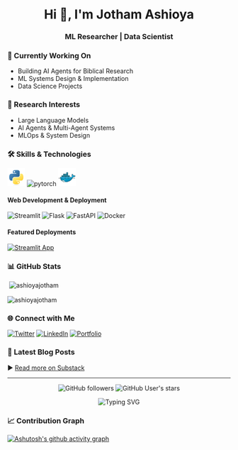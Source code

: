 <h1 align="center">Hi 👋, I'm Jotham Ashioya</h1>
<h3 align="center">ML Researcher | Data Scientist </h3>

### 🔭 Currently Working On
- Building AI Agents for Biblical Research
- ML Systems Design & Implementation
- Data Science Projects

### 🌱 Research Interests
- Large Language Models
- AI Agents & Multi-Agent Systems
- MLOps & System Design

### 🛠️ Skills & Technologies
<p align="left">
<img src="https://raw.githubusercontent.com/devicons/devicon/master/icons/python/python-original.svg" alt="python" width="40" height="40"/>
<img src="https://www.vectorlogo.zone/logos/pytorch/pytorch-icon.svg" alt="pytorch" width="40" height="40"/>
<img src="https://raw.githubusercontent.com/devicons/devicon/master/icons/docker/docker-original.svg" alt="docker" width="40" height="40"/>
</p>

#### Web Development & Deployment
![Streamlit](https://img.shields.io/badge/Streamlit-★★★★☆-FF4B4B?style=flat&logo=streamlit&logoColor=white)
![Flask](https://img.shields.io/badge/Flask-★★★★☆-000000?style=flat&logo=flask&logoColor=white)
![FastAPI](https://img.shields.io/badge/FastAPI-★★★★☆-009688?style=flat&logo=fastapi&logoColor=white)
![Docker](https://img.shields.io/badge/Docker-★★★★☆-2496ED?style=flat&logo=docker&logoColor=white)

#### Featured Deployments
[![Streamlit App](https://static.streamlit.io/badges/streamlit_badge_black_white.svg)](https://ashioyajotham-quant-goldman-sachs-forecastingapp-yxn34x.streamlit.app/)

### 📊 GitHub Stats
<p>&nbsp;<img align="center" src="https://github-readme-stats.vercel.app/api?username=ashioyajotham&show_icons=true&locale=en&theme=radical" alt="ashioyajotham" /></p>

<p><img align="center" src="https://github-readme-streak-stats.herokuapp.com/?user=ashioyajotham&theme=radical" alt="ashioyajotham" /></p>

### 🌐 Connect with Me
[![Twitter](https://img.shields.io/badge/Twitter-%231DA1F2.svg?logo=Twitter&logoColor=white)](https://twitter.com/ashioyajotham_)
[![LinkedIn](https://img.shields.io/badge/LinkedIn-%230077B5.svg?logo=linkedin&logoColor=white)](https://linkedin.com/in/ashioyajotham)
[![Portfolio](https://img.shields.io/badge/Portfolio-12100E?logo=github&logoColor=white)](https://ashioyajotham.github.io)

### 📝 Latest Blog Posts
<!-- BLOG-POST-LIST:START -->
<!-- BLOG-POST-LIST:END -->

▶ [Read more on Substack](https://ashioyajotham.substack.com)

---
<p align="center">
  <img src="https://img.shields.io/github/followers/ashioyajotham?label=Follow&style=social" alt="GitHub followers">
  <img src="https://img.shields.io/github/stars/ashioyajotham?affiliations=OWNER%2CCOLLABORATOR&style=social" alt="GitHub User's stars">
</p>
<div align="center">
  <img src="https://readme-typing-svg.herokuapp.com?font=Fira+Code&pause=1000&color=2FA2D5&random=false&width=435&lines=Alignment%7CMech+interp%7CReasoning;Building+Intelligent+Systems;" alt="Typing SVG" />
</div>

### 📈 Contribution Graph
[![Ashutosh's github activity graph](https://github-readme-activity-graph.vercel.app/graph?username=ashioyajotham&theme=tokyo-night&area=true&hide_border=true)](https://github.com/ashutosh00710/github-readme-activity-graph)

